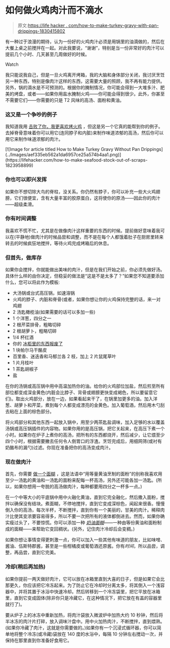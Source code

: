 # 如何做火鸡肉汁而不滴水

> 原文:[https://life hacker . com/how-to-make-turkey-gravy-with-pan-drippings-1830415802](https://lifehacker.com/how-to-make-turkey-gravy-without-pan-drippings-1830415802)

有一种过于浪漫的期待，认为一份好的火鸡肉汁必须是用锅里的油滴做的，然后在大餐上桌之前搅拌在一起。对此我要说，“谢谢”，特别是当一份非常好的肉汁可以提前几个小时、几天甚至几周做好的时候。

Watch

我只能说我自己，但是一旦火鸡离开烤箱，我的大脑和身体部分关闭，我讨厌烹饪另一种东西，特别是像肉汁这样的东西，这需要大量的照顾，我不再有能力提供。另外，锅的滴水是不可预测的。根据你的腌制情况，你可能会得到一大堆多汁、肥美的烤盘，或者——如果你用盐水腌制火鸡——你可能会得到很少。此外，你甚至不需要它们——你需要的只是 T2 风味的高汤、面粉和黄油。

### 这又是一个争吵的例子

我知道我用 [击败了你，我更喜欢烤火鸡](https://skillet.lifehacker.com/choose-taste-over-looks-when-cooking-your-turkey-1820444769) ，但这是另一个它真的能帮到你的例子。去掉脊骨意味着你可以用它(连同脖子和内脏)来制作味道浓郁的高汤，然后你可以用它来制作味道浓郁的肉汁。

<aside data-commerce-source="inset" class="sc-16a0mhj-2 gAjHzr">[![Image for article titled How to Make Turkey Gravy Without Pan Drippings](../Images/aef335eb562a1da6957ce25a574b4aa1.png)](https://lifehacker.com/how-to-make-seafood-stock-out-of-scraps-1823958899)</aside>

### 你也可以即兴发挥

如果你不想切除大鸟的脊柱，没关系。你仍然有脖子，你可以补充一些大火鸡翅膀，它们很便宜，含有大量丰富的胶原蛋白，这将使你的原汤——因此你的肉汁——超级柔滑。

### 你有时间调整

我喜欢不慌不忙，尤其是在做像肉汁这样重要的东西的时候。提前做好意味着我可以在(平静地)做肉汁的时候品尝和调整，而不是在每个人都饿着肚子在厨房里转来转去的时候疯狂地搅拌，等待火鸡完成烤箱后的休息。

### 但首先，做库存

如果你会搅拌，你就能做出美味的肉汁，但是在我们开始之前，你必须先做好汤。具体什么样的由你决定，但稳妥的做法是“这是不是太多了？”如果您不知道要添加什么，您可以将此作为模板:

*   大汤锅或台式高压锅，如速溶锅
*   火鸡的脖子、内脏和脊骨(或者，如果你想让你的火鸡保持完整的话，来一对鸡翅
*   2 汤匙橄榄油(如果需要的话可以多加一些)
*   1 个洋葱，四分之一
*   2 根芹菜排骨，粗略切碎
*   2 根胡萝卜，粗略切碎
*   1/4 杯红酒
*   你的 [冰柜里的东西报废了](https://lifehacker.com/how-to-make-seafood-stock-out-of-scraps-1823958899)
*   1 块帕尔马干酪皮
*   百里香、迷迭香和马郁兰各 2 枝，加上 2 片鼠尾草叶
*   1 片月桂叶
*   1 茶匙胡椒子
*   盐

在你的汤锅或高压锅中用中高温加热你的油。给你的火鸡部位加盐，然后煎至所有部位都变成深金黄色(内脏会比脖子、背骨或翅膀更快变成褐色，所以要留意它们)。取出火鸡部分，放在一边，如果看起来干了，在锅里加更多的油。加入洋葱、胡萝卜和芹菜，煮到每个人都变成漂亮的金黄色。加入葡萄酒，然后用木勺刮去粘在上面的棕色部分。

将火鸡部分和其他东西一起放入锅中，用至少两茶匙盐调味，加入足够的水以覆盖汤锅或高压锅插件的内容物。如果你用的是高压锅，把它关起来，在高压下煮一个小时。如果你在炉子上煮你的高汤，把所有的东西都烧开，然后减少，让它煨至少四个小时，根据需要撇去任何令人倒胃口的浮渣。烹饪完成后，用细网筛(或衬有奶酪布的漏勺)过滤。你现在准备把你的高汤变成肉汁。

### 现在做肉汁

首先，你需要 [做一个面糊](https://lifehacker.com/the-grown-up-kitchen-how-to-make-a-damn-roux-1795071921) ，这是法语中“用等量黄油烹制的面粉”的别称我喜欢用至少一汤匙的黄油和一汤匙的面粉来配每一杯高汤，另外还可能各加一汤匙。(所以，如果你想用一夸脱的高汤做肉汁，每种都要用四分之一杯多一点。)

在一个中等大小的平底锅中用中火融化黄油，直到它完全融化，然后撒入面粉，搅拌以确保没有结块。煮面糊，不停地搅拌，直到它变成深棕色，闻起来很香。慢慢倒入你的高汤，每次半杯，不断搅拌，直到你有一个美丽的，甘美的肉汁。稀释肉汁比使其变浓要容易得多，所以不要一次把所有的液体都倒进去。然而，如果你确实瘦过头了，不要惊慌。你可以添加一种 [*奶油面糊*](https://skillet.lifehacker.com/how-to-make-a-freaking-pan-sauce-1795277933)——一种由等份黄油和面粉制成的面糊——来帮助它变回稠状。(另外，记住肉汁冷却后会变稠。)

如果你想让事情变得更刺激一点，你可以加入一些其他有味道的朋友，比如味噌、酱油、伍斯特郡酱，甚至是一些柑橘皮或葡萄酒还原酱。你有*时间*，所以品尝，调整，再品尝，直到它完美。

### 冷却(稍后再加热)

如果你提前一两天做好肉汁，它可以放在冰箱里直到大喜的日子，但是如果它会比那更久，你应该把它冷冻起来。为了防止它在冷却时分离太多，将其倒入一个浅容器中，并将其置于冰浴中快速冷却。然后转移到一个冷冻袋里，把它平放在冰箱里，直到它变成固体(除非你只是冷藏它，在这种情况下，把它放在有盖的容器里就行了)。

要从炉子上的冰冻中重新加热，将肉汁袋放入微波炉中加热大约 10 秒钟，然后将半冰冻的肉汁片打碎，放入调味汁盘中。用中火加热肉汁，不断搅拌，直到煨熟。(如果你冷藏了肉汁，这就是你需要做的。)如果你有一个沉浸式循环器，你可以简单地将整个冷冻(或冷藏)袋放在 140 度的水浴中，每隔 10 分钟左右搅动一次，并保持在那里直到你准备好食用它。